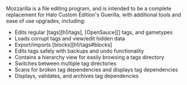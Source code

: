 Mozzarilla is a file editing program, and is intended to be a complete replacement for Halo Custom Edition's Guerilla, with additional tools and ease of use upgrades, including:

* Edits regular [tags][h1/tags], [OpenSauce][] tags, and gametypes
* Loads corrupt tags and view/edit hidden data
* Export/imports [blocks][h1/tags#blocks]
* Edits tags safely with backups and undo functionality
* Contains a hierarchy view for easily browsing a tags directory
* Switches between multiple tag directories
* Scans for broken tag dependencies and displays tag dependencies
* Displays, validates, and archives tag dependencies
